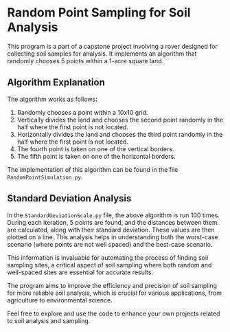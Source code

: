 # Random Point Sampling for Soil Analysis

This program is a part of a capstone project involving a rover designed for collecting soil samples for analysis. It implements an algorithm that randomly chooses 5 points within a 1-acre square land.

## Algorithm Explanation

The algorithm works as follows:

1. Randomly chooses a point within a 10x10 grid.
2. Vertically divides the land and chooses the second point randomly in the half where the first point is not located.
3. Horizontally divides the land and chooses the third point randomly in the half where the first point is not located.
4. The fourth point is taken on one of the vertical borders.
5. The fifth point is taken on one of the horizontal borders.

The implementation of this algorithm can be found in the file `RandomPointSimulation.py`.

## Standard Deviation Analysis

In the `StandardDeviationScale.py` file, the above algorithm is run 100 times. During each iteration, 5 points are found, and the distances between them are calculated, along with their standard deviation. These values are then plotted on a line. This analysis helps in understanding both the worst-case scenario (where points are not well spaced) and the best-case scenario. 

This information is invaluable for automating the process of finding soil sampling sites, a critical aspect of soil sampling where both random and well-spaced sites are essential for accurate results.

The program aims to improve the efficiency and precision of soil sampling for more reliable soil analysis, which is crucial for various applications, from agriculture to environmental science. 

Feel free to explore and use the code to enhance your own projects related to soil analysis and sampling.
